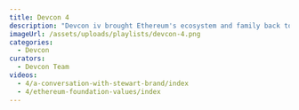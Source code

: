 ```yaml
---
title: Devcon 4
description: "Devcon iv brought Ethereum's ecosystem and family back to Europe with a 2018 event at the Prague Convention Center in the Czech Republic (Czechia). With 3,000 strong in attendance, Devcon iv was filled with talks, experiences, teams from a matured application ecosystem, and more enterprise support than ever before. The week's expansive content, which was featured across on 5+ stages, can be found here."
imageUrl: /assets/uploads/playlists/devcon-4.png
categories:
  - Devcon
curators:
  - Devcon Team
videos:
  - 4/a-conversation-with-stewart-brand/index
  - 4/ethereum-foundation-values/index
---
```

